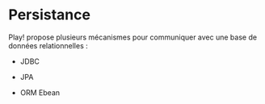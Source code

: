 # Persistance

Play! propose plusieurs mécanismes pour communiquer avec une base de données relationnelles :

* JDBC 

* JPA

* ORM Ebean
